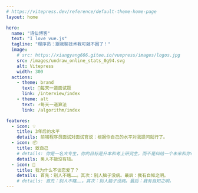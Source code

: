 ```yaml
---
# https://vitepress.dev/reference/default-theme-home-page
layout: home

hero:
  name: "诗仙博客"
  text: "I love vue.js"
  tagline: "程序员：跟我聊技术我可就不困了！"
  image:
    # src: https://xiangyang666.gitee.io/vuepress/images/logos.jpg
    src: /images/undraw_online_stats_0g94.svg
    alt: Vitepress
    width: 300
  actions:
    - theme: brand
      text: 🎒每天一道面试题
      link: /interview/index
    - theme: alt
      text: ⚡每天一道算法
      link: /algorithm/index

features:
  - icon: 💡
    title: 3年后的水平
    details: 前端程序员面试对面试官说：根据你自己的水平对我提问就行了。
  - icon: 📦
    title: 致自己
    # details: 你是一名大专生，你的目标是升本和考上研究生，而不是纠结一个未来和你毫无关联的人到底喜不喜欢你。
    details: 男人不能没有钱。
  - icon: 🎉
    title: 我为什么不谈恋爱了？
    details: 首先：别人不瞎……。其次：别人脑子没病。最后：我有自知之明。
    # details: 首先：别人不瞎……。其次：别人脑子没病。最后：我有自知之明。
---
```


<!-- 🛠️ -->
<!-- 自定义组件 -->
<script setup>
import home from './src/components/home.vue';
</script>

<home />
